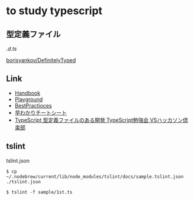 # to study typescript


## 型定義ファイル

*.d.ts*

[borisyankov/DefinitelyTyped](https://github.com/borisyankov/DefinitelyTyped)


## Link

- [Handbook](http://www.typescriptlang.org/Handbook)
- [Playground](http://www.typescriptlang.org/Playground)
- [BestPractioces](http://definitelytyped.org/guides/best-practices.html)
- [早わかりチートシート](http://www.buildinsider.net/web/quicktypescript/01)
- [TypeScript 型定義ファイルのある開発 TypeScript勉強会 VSハッカソン倶楽部](http://www.slideshare.net/vvakame/typescript-typescript-vs)

## tslint

tslint.json

```
$ cp ~/.nodebrew/current/lib/node_modules/tslint/docs/sample.tslint.json ./tslint.json
```

```
$ tslint -f sample/1st.ts
```
